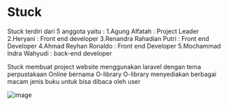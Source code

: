 # Stuck
Stuck terdiri dari 5 anggota yaitu :
1.Agung Alfatah : Project Leader
2.Heryani : Front end developer
3.Renandra Rahadian Putri : Front end Developer
4.Ahmad Reyhan Ronaldo : Front end Developer
5.Mochammad Indra Wahyudi : back-end developer

Stuck membuat project website menggunakan laravel dengan tema perpustakaan Online bernama O-library
O-library menyediakan berbagai macam jenis buku untuk bisa dibaca oleh user

![image](https://user-images.githubusercontent.com/76623119/210432422-45589d5b-11f3-4d07-adcf-2d44c8d9834e.png)

